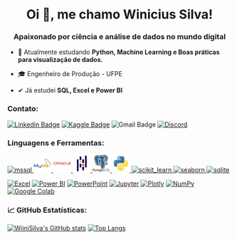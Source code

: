 <h1 align="center">Oi 👋, me chamo Winicius Silva!</h1>
<h3 align="center">Apaixonado por ciência e análise de dados no mundo digital</h3>

- 🌱 Atualmente estudando **Python, Machine Learning e Boas práticas para visualização de dados.**

- 🎓 Engenheiro de Produção - UFPE

- ✔ Já estudei **SQL, Excel e Power BI**

<h3 align="left">Contato:</h3>

[![Linkedin Badge](https://img.shields.io/badge/-Linkedin-blue?style=flat-square&logo=Linkedin&logoColor=white&link=https://www.linkedin.com/in/winicius-silva-689b31223/)](https://www.linkedin.com/in/winicius-silva-689b31223/)
[![Kaggle Badge](https://img.shields.io/badge/-Kaggle-20BEFF?style=flat-square&logo=Kaggle&logoColor=white&link=https://www.kaggle.com/winiciussilva)](https://www.kaggle.com/winiciussilva)
![Gmail Badge](https://img.shields.io/badge/-Gmail-red?style=flat-square&logo=Gmail&logoColor=white&link=mailto:winicius.silva.100@gmail.com)
[![Discord](https://img.shields.io/badge/-Discord-7289DA?style=flat-square&logo=Discord&logoColor=white)](https://discord.com/users/403229278033936394)




<h3 align="left">Linguagens e Ferramentas:</h3>
<p align="left"> <a href="https://www.microsoft.com/en-us/sql-server" target="_blank" rel="noreferrer"> <img src="https://www.svgrepo.com/show/303229/microsoft-sql-server-logo.svg" alt="mssql" width="40" height="40"/> </a> <a href="https://www.mysql.com/" target="_blank" rel="noreferrer"> <img src="https://raw.githubusercontent.com/devicons/devicon/master/icons/mysql/mysql-original-wordmark.svg" alt="mysql" width="40" height="40"/> </a> <a href="https://www.oracle.com/" target="_blank" rel="noreferrer"> <img src="https://raw.githubusercontent.com/devicons/devicon/master/icons/oracle/oracle-original.svg" alt="oracle" width="40" height="40"/> </a> <a href="https://pandas.pydata.org/" target="_blank" rel="noreferrer"> <img src="https://raw.githubusercontent.com/devicons/devicon/2ae2a900d2f041da66e950e4d48052658d850630/icons/pandas/pandas-original.svg" alt="pandas" width="40" height="40"/> </a> <a href="https://www.postgresql.org" target="_blank" rel="noreferrer"> <img src="https://raw.githubusercontent.com/devicons/devicon/master/icons/postgresql/postgresql-original-wordmark.svg" alt="postgresql" width="40" height="40"/> </a> <a href="https://www.python.org" target="_blank" rel="noreferrer"> <img src="https://raw.githubusercontent.com/devicons/devicon/master/icons/python/python-original.svg" alt="python" width="40" height="40"/> </a> <a href="https://scikit-learn.org/" target="_blank" rel="noreferrer"> <img src="https://upload.wikimedia.org/wikipedia/commons/0/05/Scikit_learn_logo_small.svg" alt="scikit_learn" width="40" height="40"/> </a> <a href="https://seaborn.pydata.org/" target="_blank" rel="noreferrer"> <img src="https://seaborn.pydata.org/_images/logo-mark-lightbg.svg" alt="seaborn" width="40" height="40"/> </a> <a href="https://www.sqlite.org/" target="_blank" rel="noreferrer"> <img src="https://www.vectorlogo.zone/logos/sqlite/sqlite-icon.svg" alt="sqlite" width="40" height="40"/> </a> </p>

[![Excel](https://img.shields.io/badge/-Excel-217346?style=flat-square&logo=Microsoft-Excel&logoColor=white)](https://www.microsoft.com/pt-br/microsoft-365/excel)
[![Power BI](https://img.shields.io/badge/-Power%20BI-F2C811?style=flat-square&logo=Power-BI&logoColor=black)](https://powerbi.microsoft.com/pt-br/)
[![PowerPoint](https://img.shields.io/badge/-PowerPoint-B7472A?style=flat-square&logo=Microsoft-PowerPoint&logoColor=white)](https://www.microsoft.com/pt-br/microsoft-365/powerpoint)
[![Jupyter](https://img.shields.io/badge/-Jupyter-F37626?style=flat-square&logo=Jupyter&logoColor=white)](https://jupyter.org/)
[![Plotly](https://img.shields.io/badge/-Plotly-3F4F75?style=flat-square&logo=Plotly&logoColor=white)](https://plotly.com/)
[![NumPy](https://img.shields.io/badge/-NumPy-013243?style=flat-square&logo=numpy&logoColor=white)](https://numpy.org/)
[![Google Colab](https://img.shields.io/badge/-Google%20Colab-F9AB00?style=flat-square&logo=Google-Colab&logoColor=white)](https://colab.research.google.com/)


<h3 align="left">📈 GitHub Estatísticas:</h3>

[![WiiniSilva's GitHub stats](https://github-readme-stats.vercel.app/api?username=WiiniSilva&show_icons=true&theme=radical)](https://github.com/WiiniSilva)
[![Top Langs](https://github-readme-stats.vercel.app/api/top-langs/?username=WiiniSilva&layout=compact)](https://github.com/WiiniSilva)

